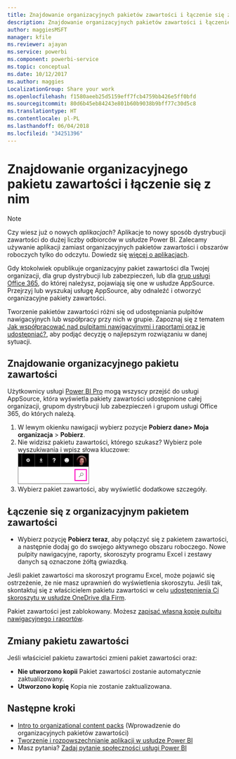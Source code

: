 ```yaml
---
title: Znajdowanie organizacyjnych pakietów zawartości i łączenie się z nimi — Power BI
description: Znajdowanie organizacyjnych pakietów zawartości i łączenie się z nimi w usłudze Power BI
author: maggiesMSFT
manager: kfile
ms.reviewer: ajayan
ms.service: powerbi
ms.component: powerbi-service
ms.topic: conceptual
ms.date: 10/12/2017
ms.author: maggies
LocalizationGroup: Share your work
ms.openlocfilehash: f1580aeeb25d5159eff7fcb4759bb426e5ff0bfd
ms.sourcegitcommit: 80d6b45eb84243e801b60b9038b9bff77c30d5c8
ms.translationtype: HT
ms.contentlocale: pl-PL
ms.lasthandoff: 06/04/2018
ms.locfileid: "34251396"
---
```

# <a name="find-and-connect-to-an-organizational-content-pack"></a>Znajdowanie organizacyjnego pakietu zawartości i łączenie się z nim
> [!NOTE]
> Czy wiesz już o nowych *aplikacjach*? Aplikacje to nowy sposób dystrybucji zawartości do dużej liczby odbiorców w usłudze Power BI. Zalecamy używanie aplikacji zamiast organizacyjnych pakietów zawartości i obszarów roboczych tylko do odczytu. Dowiedz się [więcej o aplikacjach](service-install-use-apps.md).
> 
> 

Gdy ktokolwiek opublikuje organizacyjny pakiet zawartości dla Twojej organizacji, dla grup dystrybucji lub zabezpieczeń, lub dla [grup usługi Office 365](https://support.office.com/article/Create-a-group-in-Office-365-7124dc4c-1de9-40d4-b096-e8add19209e9), do której należysz, pojawiają się one w usłudze AppSource.  Przejrzyj lub wyszukaj usługę AppSource, aby odnaleźć i otworzyć organizacyjne pakiety zawartości.

Tworzenie pakietów zawartości różni się od udostępniania pulpitów nawigacyjnych lub współpracy przy nich w grupie. Zapoznaj się z tematem [Jak współpracować nad pulpitami nawigacyjnymi i raportami oraz je udostępniać?](service-how-to-collaborate-distribute-dashboards-reports.md), aby podjąć decyzję o najlepszym rozwiązaniu w danej sytuacji.

## <a name="find-an-organizational-content-pack"></a>Znajdowanie organizacyjnego pakietu zawartości
Użytkownicy usługi [Power BI Pro](https://powerbi.microsoft.com/pricing) mogą wszyscy przejść do usługi AppSource, która wyświetla pakiety zawartości udostępnione całej organizacji, grupom dystrybucji lub zabezpieczeń i grupom usługi Office 365, do których należą.  

1. W lewym okienku nawigacji wybierz pozycje **Pobierz dane\> Moja organizacja** \> **Pobierz**.
2. Nie widzisz pakietu zawartości, którego szukasz? Wybierz pole wyszukiwania i wpisz słowa kluczowe:  
    ![](media/service-organizational-content-pack-find-and-open/cp_searchbox.png)
3. Wybierz pakiet zawartości, aby wyświetlić dodatkowe szczegóły.

## <a name="connect-to-an-organizational-content-pack"></a>Łączenie się z organizacyjnym pakietem zawartości
* Wybierz pozycję **Pobierz teraz**, aby połączyć się z pakietem zawartości, a następnie dodaj go do swojego aktywnego obszaru roboczego. Nowe pulpity nawigacyjne, raporty, skoroszyty programu Excel i zestawy danych są oznaczone żółtą gwiazdką.

Jeśli pakiet zawartości ma skoroszyt programu Excel, może pojawić się ostrzeżenie, że nie masz uprawnień do wyświetlenia skoroszytu. Jeśli tak, skontaktuj się z właścicielem pakietu zawartości w celu [ udostępnienia Ci skoroszytu w usłudze OneDrive dla Firm](https://support.office.com/en-us/article/Share-documents-or-folders-in-Office-365-1fe37332-0f9a-4719-970e-d2578da4941c). 

Pakiet zawartości jest zablokowany. Możesz [zapisać własną kopię pulpitu nawigacyjnego i raportów](service-organizational-content-pack-copy-refresh-access.md). 

## <a name="changes-to-the-content-pack"></a>Zmiany pakietu zawartości
Jeśli właściciel pakietu zawartości zmieni pakiet zawartości oraz: 

* **Nie utworzono kopii** Pakiet zawartości zostanie automatycznie zaktualizowany.
* **Utworzono kopię** Kopia nie zostanie zaktualizowana. 

## <a name="next-steps"></a>Następne kroki
* [Intro to organizational content packs](service-organizational-content-pack-introduction.md) (Wprowadzenie do organizacyjnych pakietów zawartości)  
* [Tworzenie i rozpowszechnianie aplikacji w usłudze Power BI](service-create-distribute-apps.md)
* Masz pytania? [Zadaj pytanie społeczności usługi Power BI](http://community.powerbi.com/)

